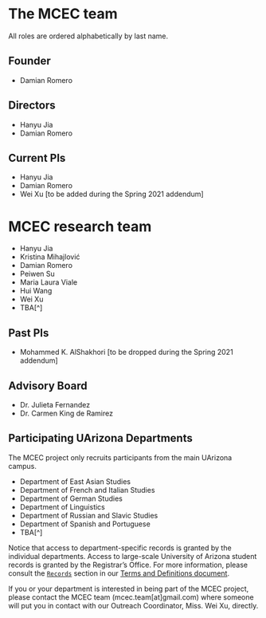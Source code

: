 # The MCEC team

All roles are ordered alphabetically by last name.

## Founder

- Damian Romero

## Directors

- Hanyu Jia
- Damian Romero

## Current PIs

- Hanyu Jia
- Damian Romero
- Wei Xu [to be added during the Spring 2021 addendum]

# MCEC research team

- Hanyu Jia
- Kristina Mihajlović
- Damian Romero
- Peiwen Su
- Maria Laura Viale
- Hui Wang
- Wei Xu
- TBA[^]

## Past PIs

- Mohammed K. AlShakhori [to be dropped during the Spring 2021 addendum]

## Advisory Board

- Dr. Julieta Fernandez
- Dr. Carmen King de Ramirez

## Participating UArizona Departments

The MCEC project only recruits participants from the main UArizona campus.

- Department of East Asian Studies
- Department of French and Italian Studies
- Department of German Studies
- Department of Linguistics
- Department of Russian and Slavic Studies
- Department of Spanish and Portuguese
- TBA[^]

Notice that access to department-specific records is granted by the individual departments. Access to large-scale University of Arizona student records is granted by the Registrar’s Office. For more information, please consult the [`Records`](Terms-and-definitions.md#who-grants-access-to-records?) section in our [Terms and Definitions document](Terms-and-definitions.md).

If you or your department is interested in being part of the MCEC project, please contact the MCEC team (mcec.team[at]gmail.com) where someone will put you in contact with our Outreach Coordinator, Miss. Wei Xu, directly.
